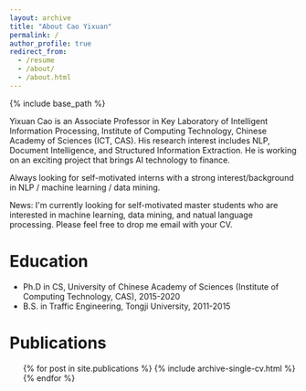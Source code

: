 ```yaml
---
layout: archive
title: "About Cao Yixuan"
permalink: /
author_profile: true
redirect_from:
  - /resume
  - /about/
  - /about.html
---
```


{% include base_path %}

Yixuan Cao is an Associate Professor in Key Laboratory of Intelligent Information Processing, Institute of Computing Technology, Chinese Academy of Sciences (ICT, CAS).
His research interest includes NLP, Document Intelligence, and Structured Information Extraction. He is working on an exciting project that brings AI technology to finance.

Always looking for self-motivated interns with a strong interest/background in NLP / machine learning / data mining. 

News: I'm currently looking for self-motivated master students who are interested in machine learning, data mining, and natual language processing. Please feel free to drop me email with your CV.



Education
======
* Ph.D in CS, University of Chinese Academy of Sciences (Institute of Computing Technology, CAS), 2015-2020
* B.S. in Traffic Engineering, Tongji University, 2011-2015


Publications
======
  <ul>{% for post in site.publications %}
    {% include archive-single-cv.html %}
  {% endfor %}</ul>
